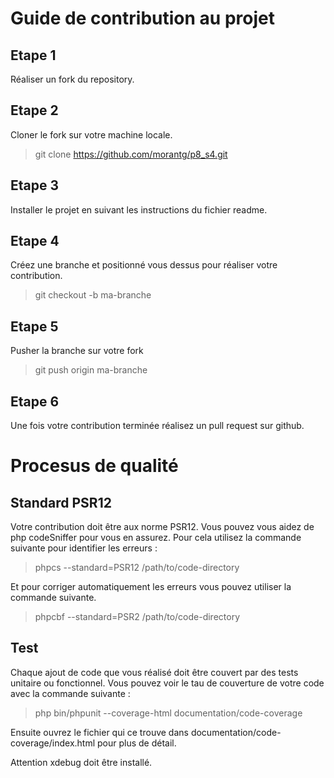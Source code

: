 # Guide de contribution au projet

## Etape 1

Réaliser un fork du repository.

## Etape 2

Cloner le fork sur votre machine locale.

> git clone https://github.com/morantg/p8_s4.git

## Etape 3

Installer le projet en suivant les instructions du fichier readme.

## Etape 4

Créez une branche et positionné vous dessus pour réaliser votre contribution.

> git checkout -b ma-branche

## Etape 5

Pusher la branche sur votre fork

> git push origin ma-branche

## Etape 6

Une fois votre contribution terminée réalisez un pull request sur github.


# Procesus de qualité

## Standard PSR12

Votre contribution doit être aux norme PSR12. Vous pouvez vous aidez de php codeSniffer pour vous en assurez.
Pour cela utilisez la commande suivante pour identifier les erreurs :

> phpcs --standard=PSR12 /path/to/code-directory

Et pour corriger automatiquement les erreurs vous pouvez utiliser la commande suivante.

> phpcbf --standard=PSR2 /path/to/code-directory

## Test

Chaque ajout de code que vous réalisé doit être couvert par des tests unitaire ou fonctionnel.
Vous pouvez voir le tau de couverture de votre code avec la commande suivante :

> php bin/phpunit --coverage-html documentation/code-coverage

Ensuite ouvrez le fichier qui ce trouve dans documentation/code-coverage/index.html pour plus de détail.

Attention xdebug doit être installé.

